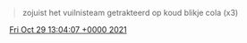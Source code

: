 > zojuist het vuilnisteam getrakteerd op koud blikje cola \(x3\)

<img src="../../media/tweet.ico" width="12" /> [Fri Oct 29 13:04:07 +0000 2021](https://twitter.com/DromerDenker/status/1454071551083569152)